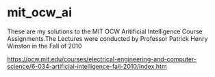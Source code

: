 # mit_ocw_ai
These are my solutions to the MIT OCW Aritificial Intelligence Course Assignments.The Lectures were conducted by Professor Patrick Henry Winston in the Fall of 2010

https://ocw.mit.edu/courses/electrical-engineering-and-computer-science/6-034-artificial-intelligence-fall-2010/index.htm
